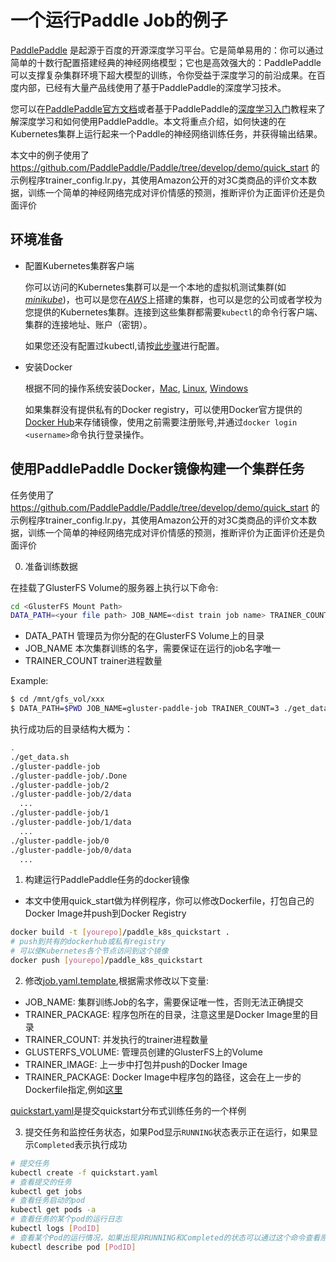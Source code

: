 # 一个运行Paddle Job的例子

[PaddlePaddle](https://github.com/PaddlePaddle/Paddle) 是起源于百度的开源深度学习平台。它是简单易用的：你可以通过简单的十数行配置搭建经典的神经网络模型；它也是高效强大的：PaddlePaddle可以支撑复杂集群环境下超大模型的训练，令你受益于深度学习的前沿成果。在百度内部，已经有大量产品线使用了基于PaddlePaddle的深度学习技术。

您可以在[PaddlePaddle官方文档](http://www.paddlepaddle.org/doc_cn/)或者基于PaddlePaddle的[深度学习入门](https://github.com/PaddlePaddle/book)教程来了解深度学习和如何使用PaddlePaddle。本文将重点介绍，如何快速的在Kubernetes集群上运行起来一个Paddle的神经网络训练任务，并获得输出结果。

本文中的例子使用了 https://github.com/PaddlePaddle/Paddle/tree/develop/demo/quick_start 的示例程序trainer_config.lr.py，其使用Amazon公开的对3C类商品的评价文本数据，训练一个简单的神经网络完成对评价情感的预测，推断评价为正面评价还是负面评价

## 环境准备

- 配置Kubernetes集群客户端

  你可以访问的Kubernetes集群可以是一个本地的虚拟机测试集群(如[*minikube*](https://kubernetes.io/docs/getting-started-guides/minikube/))，也可以是您在[*AWS*](https://kubernetes.io/docs/getting-started-guides/aws/)上搭建的集群，也可以是您的公司或者学校为您提供的Kubernetes集群。连接到这些集群都需要`kubectl`的命令行客户端、集群的连接地址、账户（密钥）。

  如果您还没有配置过kubectl,请按[此步骤](../../configure_kubectl.md)进行配置。

- 安装Docker

  根据不同的操作系统安装Docker，[Mac](https://docs.docker.com/docker-for-mac/install/), [Linux](https://docs.docker.com/engine/installation/linux/ubuntu/), [Windows](https://docs.docker.com/docker-for-windows/install/)

  如果集群没有提供私有的Docker registry，可以使用Docker官方提供的[Docker Hub](https://hub.docker.com)来存储镜像，使用之前需要注册账号,并通过`docker login <username>`命令执行登录操作。

## 使用PaddlePaddle Docker镜像构建一个集群任务
任务使用了 https://github.com/PaddlePaddle/Paddle/tree/develop/demo/quick_start 的示例程序trainer_config.lr.py，其使用Amazon公开的对3C类商品的评价文本数据，训练一个简单的神经网络完成对评价情感的预测，推断评价为正面评价还是负面评价

0. 准备训练数据

  在挂载了GlusterFS Volume的服务器上执行以下命令:
  ```bash
  cd <GlusterFS Mount Path>
  DATA_PATH=<your file path> JOB_NAME=<dist train job name> TRAINER_COUNT=<trainer count> ./get_data.sh
  ```
  - DATA_PATH 管理员为你分配的在GlusterFS Volume上的目录
  - JOB_NAME 本次集群训练的名字，需要保证在运行的job名字唯一
  - TRAINER_COUNT trainer进程数量

  Example:
  ```bash
  $ cd /mnt/gfs_vol/xxx
  $ DATA_PATH=$PWD JOB_NAME=gluster-paddle-job TRAINER_COUNT=3 ./get_data.sh
  ```
  执行成功后的目录结构大概为：
  ```bash
  .
  ./get_data.sh
  ./gluster-paddle-job
  ./gluster-paddle-job/.Done
  ./gluster-paddle-job/2
  ./gluster-paddle-job/2/data
    ...
  ./gluster-paddle-job/1
  ./gluster-paddle-job/1/data
    ...
  ./gluster-paddle-job/0
  ./gluster-paddle-job/0/data
    ...
  ```

1. 构建运行PaddlePaddle任务的docker镜像
  - 本文中使用quick_start做为样例程序，你可以修改Dockerfile，打包自己的Docker Image并push到Docker Registry
  ```bash
  docker build -t [yourepo]/paddle_k8s_quickstart .
  # push到共有的dockerhub或私有registry
  # 可以使Kubernetes各个节点访问到这个镜像
  docker push [yourepo]/paddle_k8s_quickstart
  ```

2. 修改[job.yaml.template](./job.yaml.template),根据需求修改以下变量:
  - JOB_NAME: 集群训练Job的名字，需要保证唯一性，否则无法正确提交
  - TRAINER_PACKAGE: 程序包所在的目录，注意这里是Docker Image里的目录
  - TRAINER_COUNT: 并发执行的trainer进程数量
  - GLUSTERFS_VOLUME: 管理员创建的GlusterFS上的Volume
  - TRAINER_IMAGE: 上一步中打包并push的Docker Image
  - TRAINER_PACKAGE: Docker Image中程序包的路径，这会在上一步的Dockerfile指定,例如[这里](./Dockerfile#L3)

  [quickstart.yaml](./quickstart.yaml)是提交quickstart分布式训练任务的一个样例

3. 提交任务和监控任务状态，如果Pod显示`RUNNING`状态表示正在运行，如果显示`Completed`表示执行成功

  ```bash
  # 提交任务
  kubectl create -f quickstart.yaml
  # 查看提交的任务
  kubectl get jobs
  # 查看任务启动的pod
  kubectl get pods -a
  # 查看任务的某个pod的运行日志
  kubectl logs [PodID]
  # 查看某个Pod的运行情况，如果出现非RUNNING和Completed的状态可以通过这个命令查看原因
  kubectl describe pod [PodID]
  ```
